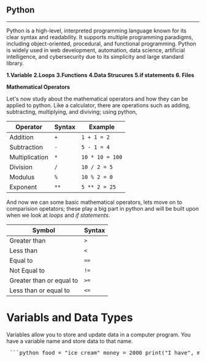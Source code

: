 ## Python
---
Python is a high-level, interpreted programming language known for its clear syntax and readability. It supports multiple programming paradigms, including object-oriented, procedural, and functional programming. Python is widely used in web development, automation, data science, artificial intelligence, and cybersecurity due to its simplicity and large standard library.

**1.Variable**
**2.Loops**
**3.Functions**
**4.Data Strucures**
**5.if statements**
**6. Files**

**Mathematical Operators**

Let's now study about the mathematical operators and how they can be applied to python. Like a calculator, there are operations such as adding, subtracting, multiplying, and diviving; using python,

| Operator      | Syntax | Example        |
|---------------|--------|----------------|
| Addition      | `+`    | `1 + 1 = 2`     |
| Subtraction   | `-`    | `5 - 1 = 4`     |
| Multiplication| `*`    | `10 * 10 = 100` |
| Division      | `/`    | `10 / 2 = 5`    |
| Modulus       | `%`    | `10 % 2 = 0`    |
| Exponent      | `**`   | `5 ** 2 = 25`   |

And now we can some basic mathematical operators, lets move on to comparision opetators; these play a big part in python and will be built upon when we look at _loops_ and _if statements_.

| Symbol                     | Syntax |
|----------------------------|--------|
| Greater than               | `>`    |
| Less than                  | `<`    |
| Equal to                   | `==`   |
| Not Equal to               | `!=`   |
| Greater than or equal to   | `>=`   |
| Less than or equal to      | `<=`   |


# Variabls and Data Types

Variables allow you to store and update data in a computer program. You have a variable name and store data to that name.

<pre lang="md"> ```python food = "ice cream" money = 2000 print("I have", money, "to buy", food) ``` </pre>
